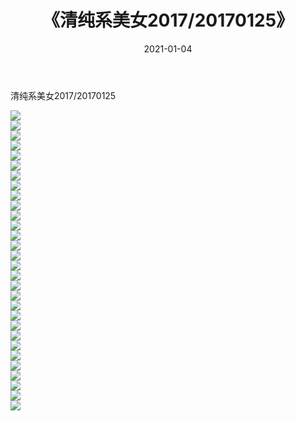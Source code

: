 ﻿---
layout: post
title:  《清纯系美女2017/20170125》
date:   2021-01-04
img: http://img.660000.xyz/Sharelink/清纯系美女/2017/20170125/000.jpg
categories: [美女, 清纯, 唯美]
---

清纯系美女2017/20170125

 ![](http://img.660000.xyz/Sharelink/清纯系美女/2017/20170125/001.jpg) <br>![](http://img.660000.xyz/Sharelink/清纯系美女/2017/20170125/002.jpg) <br>![](http://img.660000.xyz/Sharelink/清纯系美女/2017/20170125/003.jpg) <br>![](http://img.660000.xyz/Sharelink/清纯系美女/2017/20170125/004.jpg) <br>![](http://img.660000.xyz/Sharelink/清纯系美女/2017/20170125/005.jpg) <br>![](http://img.660000.xyz/Sharelink/清纯系美女/2017/20170125/006.jpg) <br>![](http://img.660000.xyz/Sharelink/清纯系美女/2017/20170125/007.jpg) <br>![](http://img.660000.xyz/Sharelink/清纯系美女/2017/20170125/008.jpg) <br>![](http://img.660000.xyz/Sharelink/清纯系美女/2017/20170125/009.jpg) <br>![](http://img.660000.xyz/Sharelink/清纯系美女/2017/20170125/010.jpg) <br>![](http://img.660000.xyz/Sharelink/清纯系美女/2017/20170125/011.jpg) <br>![](http://img.660000.xyz/Sharelink/清纯系美女/2017/20170125/012.jpg) <br>![](http://img.660000.xyz/Sharelink/清纯系美女/2017/20170125/013.jpg) <br>![](http://img.660000.xyz/Sharelink/清纯系美女/2017/20170125/014.jpg) <br>![](http://img.660000.xyz/Sharelink/清纯系美女/2017/20170125/015.jpg) <br>![](http://img.660000.xyz/Sharelink/清纯系美女/2017/20170125/016.jpg) <br>![](http://img.660000.xyz/Sharelink/清纯系美女/2017/20170125/017.jpg) <br>![](http://img.660000.xyz/Sharelink/清纯系美女/2017/20170125/018.jpg) <br>![](http://img.660000.xyz/Sharelink/清纯系美女/2017/20170125/019.jpg) <br>![](http://img.660000.xyz/Sharelink/清纯系美女/2017/20170125/020.jpg) <br>![](http://img.660000.xyz/Sharelink/清纯系美女/2017/20170125/021.jpg) <br>![](http://img.660000.xyz/Sharelink/清纯系美女/2017/20170125/022.jpg) <br>![](http://img.660000.xyz/Sharelink/清纯系美女/2017/20170125/023.jpg) <br>![](http://img.660000.xyz/Sharelink/清纯系美女/2017/20170125/024.jpg) <br>![](http://img.660000.xyz/Sharelink/清纯系美女/2017/20170125/025.jpg) <br>![](http://img.660000.xyz/Sharelink/清纯系美女/2017/20170125/026.jpg) <br>![](http://img.660000.xyz/Sharelink/清纯系美女/2017/20170125/027.jpg) <br>![](http://img.660000.xyz/Sharelink/清纯系美女/2017/20170125/028.jpg) <br>![](http://img.660000.xyz/Sharelink/清纯系美女/2017/20170125/029.jpg) <br>![](http://img.660000.xyz/Sharelink/清纯系美女/2017/20170125/030.jpg) <br>